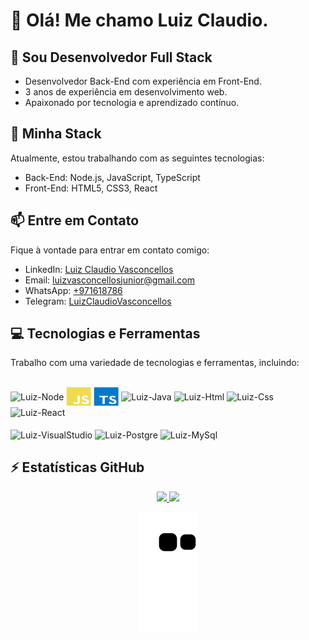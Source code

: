 # 👋 Olá! Me chamo Luiz Claudio.

## 💼 Sou Desenvolvedor Full Stack

- Desenvolvedor Back-End com experiência em Front-End.
- 3 anos de experiência em desenvolvimento web.
- Apaixonado por tecnologia e aprendizado contínuo.

## 🚀 Minha Stack

Atualmente, estou trabalhando com as seguintes tecnologias:

- Back-End: Node.js, JavaScript, TypeScript
- Front-End: HTML5, CSS3, React

## 📫 Entre em Contato

Fique à vontade para entrar em contato comigo:

- LinkedIn: [Luiz Claudio Vasconcellos](https://www.linkedin.com/in/luiz-claudio-vasconcellos)
- Email: [luizvasconcellosjunior@gmail.com](mailto:luizvasconcellosjunior@gmail.com)
- WhatsApp: [+971618786](https://api.whatsapp.com/send/?phone=971618786&text&app_absent=0)
- Telegram: [LuizClaudioVasconcellos](https://t.me/LuizClaudioVasconcellos)

## 💻 Tecnologias e Ferramentas

Trabalho com uma variedade de tecnologias e ferramentas, incluindo:

<div style="display: inline_block"><br>
  <img align="center" alt="Luiz-Node" height="30" width="40" src="https://cdn.jsdelivr.net/gh/devicons/devicon/icons/nodejs/nodejs-original.svg"/>
  <img align="center" alt="Luiz-Js" height="30" width="40" src="https://raw.githubusercontent.com/devicons/devicon/master/icons/javascript/javascript-plain.svg"/>
  <img align="center" alt="Luiz-Ts" height="30" width="40" src="https://raw.githubusercontent.com/devicons/devicon/master/icons/typescript/typescript-plain.svg"/>
  <img align="center" alt="Luiz-Java" height="30" width="40" src="https://cdn.jsdelivr.net/gh/devicons/devicon/icons/java/java-original.svg" />
  <img align="center" alt="Luiz-Html" height="30" width="40" src="https://cdn.jsdelivr.net/gh/devicons/devicon/icons/html5/html5-original.svg"/>
  <img align="center" alt="Luiz-Css" height="30" width="40" src="https://cdn.jsdelivr.net/gh/devicons/devicon/icons/css3/css3-original.svg"/>
  <img align="center" alt="Luiz-React" height="30" width="40" src="https://cdn.jsdelivr.net/gh/devicons/devicon/icons/react/react-original.svg" />
  <br>
  <br>
  <img align="center" alt="Luiz-VisualStudio" height="30" width="40" src="https://cdn.jsdelivr.net/gh/devicons/devicon/icons/visualstudio/visualstudio-plain.svg"/>
  <img align="center" alt="Luiz-Postgre" height="30" width="40" src="https://cdn.jsdelivr.net/gh/devicons/devicon/icons/postgresql/postgresql-original.svg"/>
  <img align="center" alt="Luiz-MySql" height="30" width="40" src="https://cdn.jsdelivr.net/gh/devicons/devicon/icons/mysql/mysql-original.svg"/>
</div>


## ⚡ Estatísticas GitHub

<div align="center">
 <a href="https://github.com/LuizClaudioVasconcellos">
  <img src="https://github-readme-stats.vercel.app/api?username=LuizClaudioVasconcellos&show_icons=true&theme=dark&include_all_commits=true&count_private=true"/>
  <img src="https://github-readme-stats.vercel.app/api/top-langs/?username=LuizClaudioVasconcellos&layout=compact&langs_count=7&theme=dark"/>

   
   
  ![Snake animation](https://github.com/LuizClaudioVasconcellos/LuizClaudioVasconcellos/blob/output/github-contribution-grid-snake.svg)</div>
